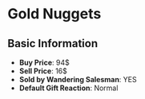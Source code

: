 # Gold Nuggets

## Basic Information

- **Buy Price**: 94$
- **Sell Price**: 16$
- **Sold by Wandering Salesman**: YES
- **Default Gift Reaction**: Normal